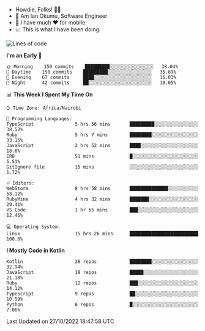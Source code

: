 
* Howdie, Folks! 👋🤓
* 🤪 Am Ian Okumu, Software Engineer
* 📱 I have much ❤️ for mobile
* 📈 This is what I have been doing:
  
<!-- <a href="https://otsembo.github.io/OtsemboPortfolio/" style="margin-right:.5%; margin-top=.5%;">
  <img align="center" src="https://github-readme-stats.vercel.app/api/top-langs/?username=otsembo&layout=compact" />
</a> -->

<!--START_SECTION:waka-->
![Lines of code](https://img.shields.io/badge/From%20Hello%20World%20I%27ve%20Written-785%20Thousand%20lines%20of%20code-blue)

**I'm an Early 🐤** 

```text
🌞 Morning    159 commits    █████████░░░░░░░░░░░░░░░░   38.04% 
🌆 Daytime    150 commits    █████████░░░░░░░░░░░░░░░░   35.89% 
🌃 Evening    67 commits     ████░░░░░░░░░░░░░░░░░░░░░   16.03% 
🌙 Night      42 commits     ██░░░░░░░░░░░░░░░░░░░░░░░   10.05%

```


📊 **This Week I Spent My Time On** 

```text
⌚︎ Time Zone: Africa/Nairobi

💬 Programming Languages: 
TypeScript               5 hrs 56 mins       █████████░░░░░░░░░░░░░░░░   38.52% 
Ruby                     5 hrs 7 mins        ████████░░░░░░░░░░░░░░░░░   33.15% 
JavaScript               2 hrs 52 mins       ████░░░░░░░░░░░░░░░░░░░░░   18.6% 
ERB                      51 mins             █░░░░░░░░░░░░░░░░░░░░░░░░   5.51% 
GitIgnore file           15 mins             ░░░░░░░░░░░░░░░░░░░░░░░░░   1.72%

🔥 Editors: 
WebStorm                 8 hrs 58 mins       ██████████████░░░░░░░░░░░   58.12% 
RubyMine                 4 hrs 32 mins       ███████░░░░░░░░░░░░░░░░░░   29.41% 
VS Code                  1 hr 55 mins        ███░░░░░░░░░░░░░░░░░░░░░░   12.46%

💻 Operating System: 
Linux                    15 hrs 26 mins      █████████████████████████   100.0%

```

**I Mostly Code in Kotlin** 

```text
Kotlin                   28 repos            ████████░░░░░░░░░░░░░░░░░   32.94% 
JavaScript               18 repos            █████░░░░░░░░░░░░░░░░░░░░   21.18% 
Ruby                     12 repos            ███░░░░░░░░░░░░░░░░░░░░░░   14.12% 
TypeScript               9 repos             ██░░░░░░░░░░░░░░░░░░░░░░░   10.59% 
Python                   6 repos             █░░░░░░░░░░░░░░░░░░░░░░░░   7.06%

```



 Last Updated on 27/10/2022 18:47:58 UTC
<!--END_SECTION:waka-->

<br />
<br />
<br />
<br />
<br />
  
  </div>
<!---
otsembo/otsembo is a ✨ special ✨ repository because its `README.md` (this file) appears on your GitHub profile.
You can click the Preview link to take a look at your changes.
--->
